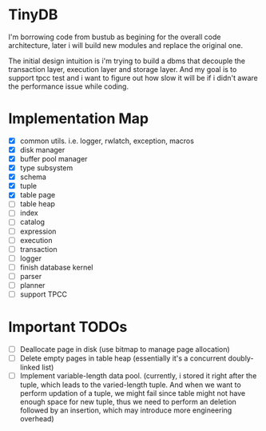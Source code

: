 # TinyDB

I'm borrowing code from bustub as begining for the overall code architecture, later i will build new modules and replace the original one.

The initial design intuition is i'm trying to build a dbms that decouple the transaction layer, execution layer and storage layer. And my goal is to support tpcc test and i want to figure out how slow it will be if i didn't aware the performance issue while coding.

# Implementation Map

- [x] common utils. i.e. logger, rwlatch, exception, macros
- [x] disk manager
- [x] buffer pool manager
- [x] type subsystem
- [x] schema
- [x] tuple
- [x] table page
- [ ] table heap
- [ ] index
- [ ] catalog
- [ ] expression
- [ ] execution
- [ ] transaction
- [ ] logger
- [ ] finish database kernel
- [ ] parser
- [ ] planner
- [ ] support TPCC

# Important TODOs

- [ ] Deallocate page in disk (use bitmap to manage page allocation)
- [ ] Delete empty pages in table heap (essentially it's a concurrent doubly-linked list)
- [ ] Implement variable-length data pool. (currently, i stored it right after the tuple, which leads to the varied-length tuple. And when we want to perform updation of a tuple, we might fail since table might not have enough space for new tuple, thus we need to perform an deletion followed by an insertion, which may introduce more engineering overhead)